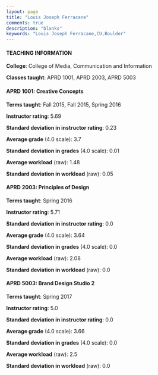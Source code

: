 ```yaml
---
layout: page
title: "Louis Joseph Ferracane" 
comments: true
description: "blanks"
keywords: "Louis Joseph Ferracane,CU,Boulder"
---
```

<head>
<script src="https://ajax.googleapis.com/ajax/libs/jquery/2.1.3/jquery.min.js"></script>
<script src="https://dl.dropboxusercontent.com/s/pc42nxpaw1ea4o9/highcharts.js?dl=0"></script>
<!-- <script src="../assets/js/highcharts.js"></script> -->
<style type="text/css">@font-face {
	font-family: "Bebas Neue";
	src: url(https://www.filehosting.org/file/details/544349/BebasNeue Regular.otf) format("opentype");
	}
	h1.Bebas { 
		font-family: "Bebas Neue", Verdana, Tahoma;
	}
</style>
</head>
	   
#### TEACHING INFORMATION

**College**: College of Media, Communication and Information

**Classes taught**: APRD 1001, APRD 2003, APRD 5003

#### APRD 1001: Creative Concepts

**Terms taught**: Fall 2015, Fall 2015, Spring 2016

**Instructor rating**: 5.69

**Standard deviation in instructor rating**: 0.23

**Average grade** (4.0 scale): 3.7

**Standard deviation in grades** (4.0 scale): 0.01

**Average workload** (raw): 1.48

**Standard deviation in workload** (raw): 0.05

#### APRD 2003: Principles of Design

**Terms taught**: Spring 2016

**Instructor rating**: 5.71

**Standard deviation in instructor rating**: 0.0

**Average grade** (4.0 scale): 3.64

**Standard deviation in grades** (4.0 scale): 0.0

**Average workload** (raw): 2.08

**Standard deviation in workload** (raw): 0.0

#### APRD 5003: Brand Design Studio 2

**Terms taught**: Spring 2017

**Instructor rating**: 5.0

**Standard deviation in instructor rating**: 0.0

**Average grade** (4.0 scale): 3.66

**Standard deviation in grades** (4.0 scale): 0.0

**Average workload** (raw): 2.5

**Standard deviation in workload** (raw): 0.0

